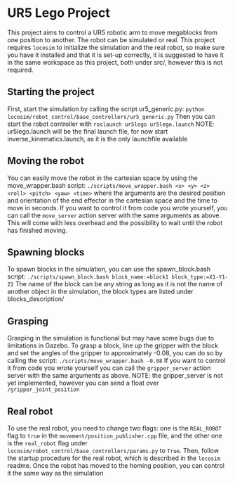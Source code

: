 # UR5 Lego Project

This project aims to control a UR5 robotic arm to move megablocks from one position to another. The robot can be simulated or real.
This project requires `locosim` to initialize the simulation and the real robot, so make sure you have it installed and
that it is set-up correctly, it is suggested to have it in the same workspace as this project, both under src/, however this is not required.


## Starting the project

First, start the simulation by calling the script ur5_generic.py:
`python locosim/robot_control/base_controllers/ur5_generic.py`
Then you can start the robot controller with
`roslaunch ur5lego ur5lego.launch`
NOTE: ur5lego.launch will be the final launch file, for now start inverse_kinematics.launch, as it is the only launchfile available


## Moving the robot

You can easily move the robot in the cartesian space by using the move_wrapper.bash script:
`./scripts/move_wrapper.bash <x> <y> <z> <roll> <pitch> <yaw> <time>`
where the arguments are the desired position and orientation of the end effector in the cartesian space and the time to move in seconds.
If you want to control it from code you wrote yourself, you can call the `move_server` action server with the same arguments as above.
This will come with less overhead and the possibility to wait until the robot has finished moving.


## Spawning blocks

To spawn blocks in the simulation, you can use the spawn_block.bash script:
`./scripts/spawn_block.bash block_name:=block1 block_type:=X1-Y1-Z2`
The name of the block can be any string as long as it is not the name of another object in the simulation, the block types are listed under blocks_description/

## Grasping

Grasping in the simulation is functional but may have some bugs due to limitations in Gazebo. To grasp a block, line up the gripper with the block and set the angles of the gripper to approximately -0.08, you can do so by calling the script:
`./scripts/move_wrapper.bash -0.08`
If you want to control it from code you wrote yourself you can call the `gripper_server` action server with the same arguments as above.
NOTE: the gripper_server is not yet implemented, however you can send a float over `/gripper_joint_position`


## Real robot

To use the real robot, you need to change two flags: one is the `REAL_ROBOT` flag to `true` in the `movement/position_publisher.cpp` file, and the other one is the `real_robot` flag under `locosim/robot_control/base_controllers/params.py` to `True`.
Then, follow the startup procedure for the real robot, which is described in the `locosim` readme.
Once the robot has moved to the homing position, you can control it the same way as the simulation
